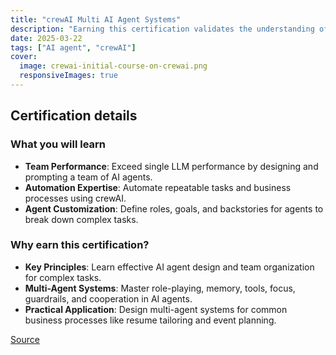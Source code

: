 ```yaml
---
title: "crewAI Multi AI Agent Systems"
description: "Earning this certification validates the understanding of multi-agent systems and the ability to automate complex tasks using crewAI."
date: 2025-03-22
tags: ["AI agent", "crewAI"]
cover:
  image: crewai-initial-course-on-crewai.png
  responsiveImages: true
---
```


## Certification details

### What you will learn
- **Team Performance**: Exceed single LLM performance by designing and prompting a team of AI agents.
- **Automation Expertise**: Automate repeatable tasks and business processes using crewAI.
- **Agent Customization**: Define roles, goals, and backstories for agents to break down complex tasks.

### Why earn this certification?
- **Key Principles**: Learn effective AI agent design and team organization for complex tasks.
- **Multi-Agent Systems**: Master role-playing, memory, tools, focus, guardrails, and cooperation in AI agents.
- **Practical Application**: Design multi-agent systems for common business processes like resume tailoring and event planning.

[Source](https://www.deeplearning.ai/short-courses/multi-ai-agent-systems-with-crewai/)
